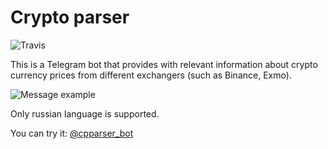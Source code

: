 # Crypto parser
![Travis](https://travis-ci.com/LoDThe/cpparserbot.svg?branch=master)

This is a Telegram bot that provides with relevant information about crypto currency prices from different exchangers (such as Binance, Exmo).

![Message example](https://i.ibb.co/zVTFpd2/image.png)

Only russian language is supported.

You can try it: [@cpparser_bot](https://teleg.run/cpparser_bot)